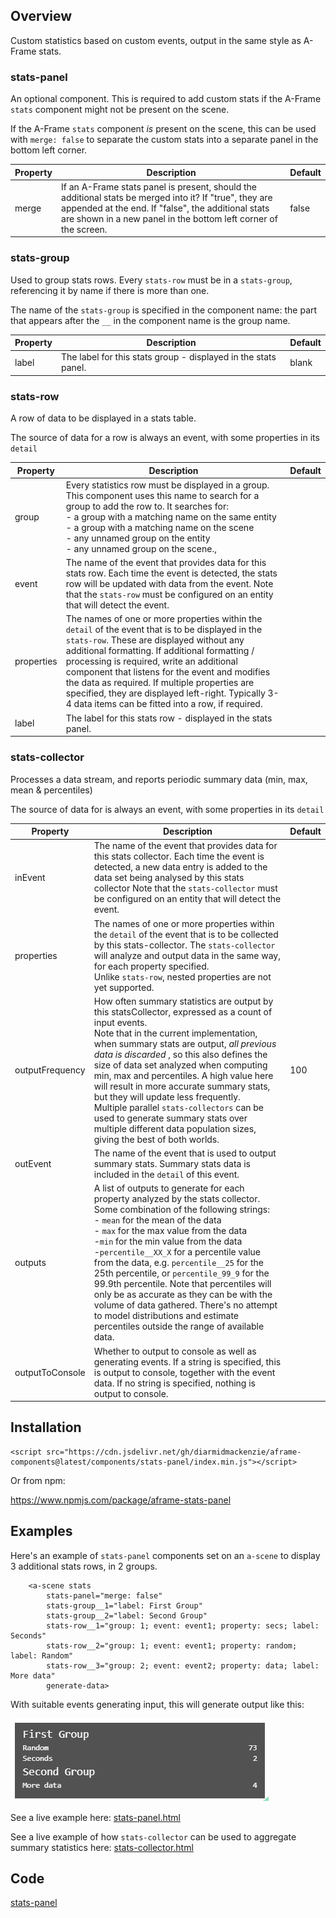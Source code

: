 ## Overview

Custom statistics based on custom events, output in the same style as A-Frame stats.

### stats-panel

An optional component.  This is required to add custom stats if the A-Frame `stats` component might not be present on the scene.

If the A-Frame `stats` component *is* present on the scene, this can be used with `merge: false` to separate the custom stats into a separate panel in the bottom left corner.

| Property | Description                                                  | Default |
| -------- | ------------------------------------------------------------ | ------- |
| merge    | If an A-Frame stats panel is present, should the additional stats be merged into it?  If "true", they are appended at the end.  If "false", the additional stats are shown in a new panel in the bottom left corner of the screen. | false   |

### stats-group

Used to group stats rows.  Every `stats-row` must be in a `stats-group`, referencing it by name if there is more than one.

The name of the `stats-group` is specified in the component name: the part that appears after the `__` in the component name is the group name.

| Property | Description                                                  | Default |
| -------- | ------------------------------------------------------------ | ------- |
| label    | The label for this stats group - displayed in the stats panel. | blank   |

### stats-row

A row of data to be displayed in a stats table.

The source of data for a row is always an event, with some properties in its `detail`

| Property   | Description                                                  | Default |
| ---------- | ------------------------------------------------------------ | ------- |
| group      | Every statistics row must be displayed in a group.<br />This component uses this name to search for a group to add the row to.  It searches for:<br />- a group with a matching name on the same entity<br />- a group with a matching name on the scene<br />- any unnamed group on the entity<br />- any unnamed group on the scene., |         |
| event      | The name of the event that provides data for this stats row.  Each time the event is detected, the stats row will be updated with data from the event.  Note that the `stats-row` must be configured on an entity that will detect the event. |         |
| properties | The names of one or more properties within the `detail` of the event that is to be displayed in the `stats-row`.  These are displayed without any additional formatting.  If additional formatting / processing is required, write an additional component that listens for the event and modifies the data as required.  If multiple properties are specified, they are displayed left-right.  Typically 3-4 data items can be fitted into a row, if required. |         |
| label      | The label for this stats row - displayed in the stats panel. |         |



### stats-collector

Processes a data stream, and reports periodic summary data (min, max, mean & percentiles)

The source of data for is always an event, with some properties in its `detail`

| Property        | Description                                                  | Default |
| --------------- | ------------------------------------------------------------ | ------- |
| inEvent         | The name of the event that provides data for this stats collector.  Each time the event is detected, a new data entry is added to the data set being analysed by this stats collector  Note that the `stats-collector` must be configured on an entity that will detect the event. |         |
| properties      | The names of one or more properties within the `detail` of the event that is to be collected by this stats-collector.  The `stats-collector` will analyze and output data in the same way, for each property specified.<br />Unlike `stats-row`, nested properties are not yet supported. |         |
| outputFrequency | How often summary statistics are output by this statsCollector, expressed as a count of input events.<br />Note that in the current implementation, when summary stats are output, *all previous data is discarded* , so this also defines the size of data set analyzed when computing min, max and percentiles.  A high value here will result in more accurate summary stats, but they will update less frequently.<br />Multiple parallel `stats-collectors` can be used to generate summary stats over multiple different data population sizes, giving the best of both worlds. | 100     |
| outEvent        | The name of the event that is used to output summary stats.  Summary stats data is included in the `detail` of this event. |         |
| outputs         | A list of outputs to generate for each property analyzed by the stats collector.  Some combination of the following strings:<br />- `mean` for the mean of the data<br />- `max` for the max value from the data<br />-`min` for the min value from the data<br />-`percentile__XX_X` for a percentile value from the data, e.g. `percentile__25` for the 25th percentile, or `percentile_99_9` for the 99.9th percentile.  Note that percentiles will only be as accurate as they can be with the volume of data gathered.  There's no attempt to model distributions and estimate percentiles outside the range of available data. |         |
| outputToConsole | Whether to output to console as well as generating events.  If a string is specified, this is output to console, together with the event data.  If no string is specified, nothing is output to console. |         |



## Installation

```
<script src="https://cdn.jsdelivr.net/gh/diarmidmackenzie/aframe-components@latest/components/stats-panel/index.min.js"></script>
```



Or from npm:

https://www.npmjs.com/package/aframe-stats-panel



## Examples

Here's an example of `stats-panel` components set on an `a-scene` to display 3 additional stats rows, in 2 groups.

```
    <a-scene stats
        stats-panel="merge: false"
        stats-group__1="label: First Group"
        stats-group__2="label: Second Group"
        stats-row__1="group: 1; event: event1; property: secs; label: Seconds"
        stats-row__2="group: 1; event: event1; property: random; label: Random"
        stats-row__3="group: 2; event: event2; property: data; label: More data"
        generate-data>
```

With suitable events generating input, this will generate output like this:

![image-20221106161718921](image-20221106161718921.png)

See a live example here: [stats-panel.html](https://diarmidmackenzie.github.io/aframe-components/component-usage/stats-panel.html)	

See a live example of how `stats-collector` can be used to aggregate summary statistics here: [stats-collector.html](https://diarmidmackenzie.github.io/aframe-components/component-usage/stats-collector.html)

## Code

  [stats-panel](https://github.com/diarmidmackenzie/aframe-components/blob/main/components/stats-panel/index.js)